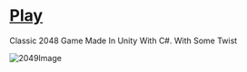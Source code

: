 # [Play](https://atitb.itch.io/2049)


Classic 2048 Game Made In Unity With C#. With Some Twist


![2049Image](https://github.com/shkippppper/Unity-2d-2049/blob/main/2049.png)
